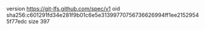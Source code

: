 version https://git-lfs.github.com/spec/v1
oid sha256:c601291fd34e281f9b01c6e5e31399770756736626994ff1ee21529545f77edc
size 397
